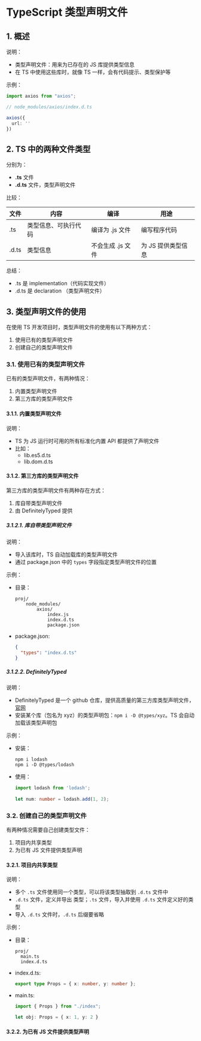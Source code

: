 # TypeScript 类型声明文件

## 1. 概述

说明：

* 类型声明文件：用来为已存在的 JS 库提供类型信息
* 在 TS 中使用这些库时，就像 TS 一样，会有代码提示、类型保护等

示例：

```typescript
import axios from "axios";

// node_modules/axios/index.d.ts

axios({
  url: ''
})
```

## 2. TS 中的两种文件类型

分别为：

* **.ts** 文件
* **.d.ts** 文件，类型声明文件

比较：

| 文件    | 内容         | 编译          | 用途          |
|-------|------------|-------------|-------------|
| .ts   | 类型信息、可执行代码 | 编译为 .js 文件  | 编写程序代码      |
| .d.ts | 类型信息       | 不会生成 .js 文件 | 为 JS 提供类型信息 |

总结：

* .ts 是 implementation（代码实现文件）
* .d.ts 是 declaration （类型声明文件） 

## 3. 类型声明文件的使用

在使用 TS 开发项目时，类型声明文件的使用有以下两种方式：

1. 使用已有的类型声明文件
2. 创建自己的类型声明文件

### 3.1. 使用已有的类型声明文件

已有的类型声明文件，有两种情况：

1. 内置类型声明文件
2. 第三方库的类型声明文件

#### 3.1.1. 内置类型声明文件

说明：

* TS 为 JS 运行时可用的所有标准化内置 API 都提供了声明文件
* 比如：
  * lib.es5.d.ts
  * lib.dom.d.ts

#### 3.1.2. 第三方库的类型声明文件

第三方库的类型声明文件有两种存在方式：

1. 库自带类型声明文件
2. 由 DefinitelyTyped 提供

##### 3.1.2.1. 库自带类型声明文件

说明：

* 导入该库时，TS 自动加载库的类型声明文件
* 通过 package.json 中的 `types` 字段指定类型声明文件的位置

示例：

* 目录：

    ```text
    proj/
        node_modules/
            axios/
                index.js
                index.d.ts
                package.json
    ```

* package.json:

    ```json
    {
      "types": "index.d.ts"
    }
    ```


##### 3.1.2.2. DefinitelyTyped

说明：

* DefinitelyTyped 是一个 github 仓库，提供高质量的第三方库类型声明文件，[官网](https://github.com/DefinitelyTyped/DefinitelyTyped)
* 安装某个库（包名为 xyz）的类型声明包：`npm i -D @types/xyz`。TS 会自动加载该类型声明包

示例：

* 安装：

    ```shell
    npm i lodash
    npm i -D @types/lodash
    ```

* 使用：

    ```typescript
    import lodash from 'lodash';
      
    let num: number = lodash.add(1, 2);
    ```

### 3.2. 创建自己的类型声明文件

有两种情况需要自己创建类型文件：

1. 项目内共享类型
2. 为已有 JS 文件提供类型声明

#### 3.2.1. 项目内共享类型

说明：

* 多个 `.ts` 文件使用同一个类型，可以将该类型抽取到 `.d.ts` 文件中
* `.d.ts` 文件，定义并导出 类型；`.ts` 文件，导入并使用 `.d.ts` 文件定义好的类型
* 导入 `.d.ts` 文件时，`.d.ts` 后缀要省略

示例：

* 目录：

    ```text
    proj/
      main.ts
      index.d.ts
    ```

* index.d.ts:

    ```typescript
    export type Props = { x: number, y: number };
    ```

* main.ts:

    ```typescript
    import { Props } from "./index";
    
    let obj: Props = { x: 1, y: 2 }
    ```

#### 3.2.2. 为已有 JS 文件提供类型声明
